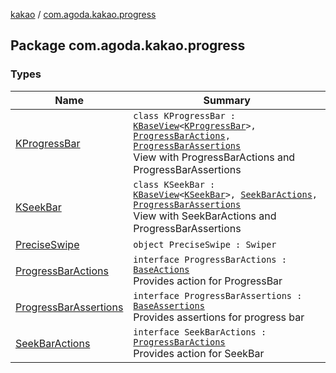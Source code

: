 [kakao](../index.md) / [com.agoda.kakao.progress](./index.md)

## Package com.agoda.kakao.progress

### Types

| Name | Summary |
|---|---|
| [KProgressBar](-k-progress-bar/index.md) | `class KProgressBar : `[`KBaseView`](../com.agoda.kakao.common.views/-k-base-view/index.md)`<`[`KProgressBar`](-k-progress-bar/index.md)`>, `[`ProgressBarActions`](-progress-bar-actions/index.md)`, `[`ProgressBarAssertions`](-progress-bar-assertions/index.md)<br>View with ProgressBarActions and ProgressBarAssertions |
| [KSeekBar](-k-seek-bar/index.md) | `class KSeekBar : `[`KBaseView`](../com.agoda.kakao.common.views/-k-base-view/index.md)`<`[`KSeekBar`](-k-seek-bar/index.md)`>, `[`SeekBarActions`](-seek-bar-actions/index.md)`, `[`ProgressBarAssertions`](-progress-bar-assertions/index.md)<br>View with SeekBarActions and ProgressBarAssertions |
| [PreciseSwipe](-precise-swipe/index.md) | `object PreciseSwipe : Swiper` |
| [ProgressBarActions](-progress-bar-actions/index.md) | `interface ProgressBarActions : `[`BaseActions`](../com.agoda.kakao.common.actions/-base-actions/index.md)<br>Provides action for ProgressBar |
| [ProgressBarAssertions](-progress-bar-assertions/index.md) | `interface ProgressBarAssertions : `[`BaseAssertions`](../com.agoda.kakao.common.assertions/-base-assertions/index.md)<br>Provides assertions for progress bar |
| [SeekBarActions](-seek-bar-actions/index.md) | `interface SeekBarActions : `[`ProgressBarActions`](-progress-bar-actions/index.md)<br>Provides action for SeekBar |
